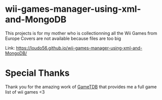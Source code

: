 # wii-games-manager-using-xml-and-MongoDB
This projects is for my mother who is collectionning all the Wii Games from Europe
Covers are not available because files are too big

Link: https://loudo56.github.io/wii-games-manager-using-xml-and-MongoDB/


# Special Thanks

Thank you for the amazing work of <a href="https://www.gametdb.com">GameTDB</a> that provides me a full game list of wii games <3 
